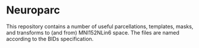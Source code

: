 # Neuroparc

This repository contains a number of useful parcellations, templates, masks, and transforms to (and from) MNI152NLin6 space. The files are named according to the BIDs specification.
